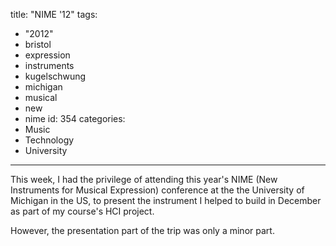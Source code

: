 title: "NIME '12"
tags:
  - "2012"
  - bristol
  - expression
  - instruments
  - kugelschwung
  - michigan
  - musical
  - new
  - nime
id: 354
categories:
  - Music
  - Technology
  - University
---

This week, I had the privilege of attending this year's NIME (New Instruments for Musical Expression) conference at the the University of Michigan in the US, to present the instrument I helped to build in December as part of my course's HCI project.

However, the presentation part of the trip was only a minor part.